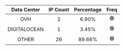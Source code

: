| Data Center | IP Count | Percentage | Freq |
|:------------:|:--------:|:-----------:|:-----:|
| OVH | 2 | 6.90% | 🟢 |
| DIGITALOCEAN | 1 | 3.45% | 🟢 |
| OTHER | 26 | 89.66% | 🟢 |